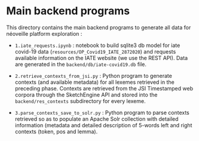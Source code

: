 # Main backend programs

This directory contains the main backend programs to generate all data for néoveille platform exploration :
- ```1.iate_requests.ipynb``` : notebook to build sqlite3 db model for iate covid-19 data (```resources/OP_Covid19_IATE_2872020```) and requests available information on the IATE website (we use the REST API). Data are generated in the ```backend/db/iate-covid19.db``` file.

- ```2.retrieve_contexts_from_jsi.py``` : Python  program to generate contexts (and available metadata) for all lexemes retrieved in the preceding phase. Contexts are retrieved from the JSI Timestamped web corpora through the SketchEngine API and stored into the ```backend/res_contexts``` subdirectory for every lexeme.

- ```3.parse_contexts_save_to_solr.py``` : Python program to parse contexts retrieved so as to populate an Apache Solr collection with detailed information (metadata and detailed description of 5-words left and right contexts (token, pos and lemma).


